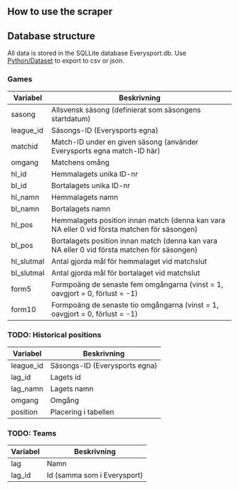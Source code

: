 
## How to use the scraper


## Database structure

All data is stored in the SQLLite database Everysport.db. Use [Python/Dataset](http://dataset.readthedocs.org/en/latest/api.html#data-export) to export to csv or json.

### Games

Variabel | Beskrivning
--------|-----------
sasong | Allsvensk säsong (definierat som säsongens startdatum)
league_id | Säsongs-ID (Everysports egna)
matchid | Match-ID under en given säsong (använder Everysports egna match-ID här)
omgang | Matchens omång
hl_id | Hemmalagets unika ID-nr
bl_id | Bortalagets unika ID-nr
hl_namn | Hemmalagets namn
bl_namn | Bortalagets namn
hl_pos | Hemmalagets position innan match (denna kan vara NA eller 0 vid första matchen för säsongen)
bl_pos | Bortalagets position innan match (denna kan vara NA eller 0 vid första matchen för säsongen)
hl_slutmal | Antal gjorda mål för hemmalaget vid matchslut
bl_slutmal | Antal gjorda mål för bortalaget vid matchslut
form5 | Formpoäng de senaste fem omgångarna (vinst = 1, oavgjort = 0, förlust = -1)
form10 | Formpoäng de senaste tio omgångarna (vinst = 1, oavgjort = 0, förlust = -1)

### TODO: Historical positions
Variabel | Beskrivning
--------|-----------
league_id | Säsongs-ID (Everysports egna)
lag_id | Lagets id
lag_namn | Lagets namn
omgang | Omgång
position | Placering i tabellen


### TODO: Teams
Variabel | Beskrivning
--------|-----------
lag | Namn
lag_id | Id (samma som i Everysport)
